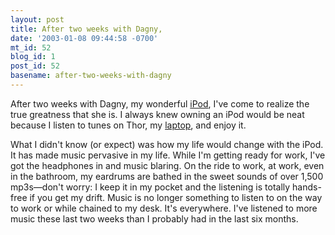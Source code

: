 ```yaml
---
layout: post
title: After two weeks with Dagny,
date: '2003-01-08 09:44:58 -0700'
mt_id: 52
blog_id: 1
post_id: 52
basename: after-two-weeks-with-dagny
---
```

<p>After two weeks with Dagny, my wonderful <a href="http://www.apple.com/ipod/" title="What, you don't name your computer and accessories?">iPod</a>, I've come to realize the true greatness that she is. I always knew owning an iPod would be neat because I listen to tunes on Thor, my <a href="http://www.apple.com/powerbook/index15.html" title="Picture this one with the specs halved and some wear and tear">laptop</a>, and enjoy it.</p><p>What I didn't know (or expect) was how my life would change with the iPod. It has made music pervasive in my life. While I'm getting ready for work, I've got the headphones in and music blaring. On the ride to work, at work, even in the bathroom, my eardrums are bathed in the sweet sounds of over 1,500 mp3s&#x2014;don't worry: I keep it in my pocket and the listening is totally hands-free if you get my drift. Music is no longer something to listen to on the way to work or while chained to my desk. It's everywhere. I've listened to more music these last two weeks than I probably had in the last six months.</p>

